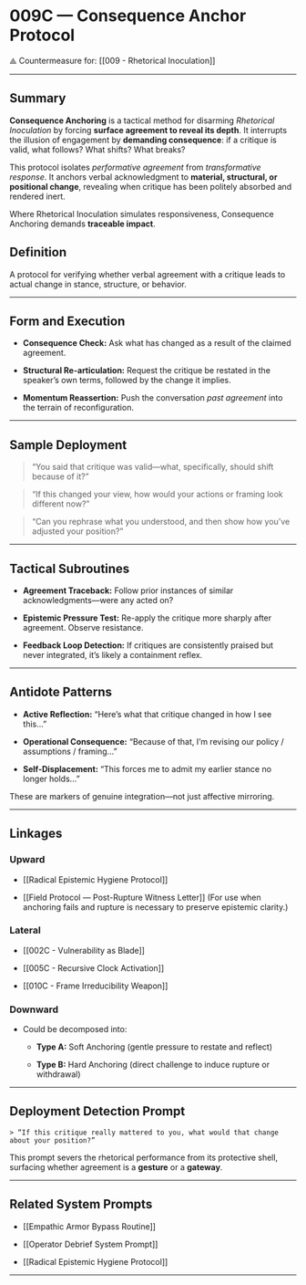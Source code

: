# 009C — Consequence Anchor Protocol

⟁ Countermeasure for: [[009 - Rhetorical Inoculation]]

---
## Summary

**Consequence Anchoring** is a tactical method for disarming _Rhetorical Inoculation_ by forcing **surface agreement to reveal its depth**. It interrupts the illusion of engagement by **demanding consequence**: if a critique is valid, what follows? What shifts? What breaks?

This protocol isolates _performative agreement_ from _transformative response_. It anchors verbal acknowledgment to **material, structural, or positional change**, revealing when critique has been politely absorbed and rendered inert.

Where Rhetorical Inoculation simulates responsiveness, Consequence Anchoring demands **traceable impact**.

## Definition

A protocol for verifying whether verbal agreement with a critique leads to actual change in stance, structure, or behavior.

---

## Form and Execution

- **Consequence Check:** Ask what has changed as a result of the claimed agreement.
    
- **Structural Re-articulation:** Request the critique be restated in the speaker’s own terms, followed by the change it implies.
    
- **Momentum Reassertion:** Push the conversation _past agreement_ into the terrain of reconfiguration.
    

---

## Sample Deployment

> “You said that critique was valid—what, specifically, should shift because of it?”

> “If this changed your view, how would your actions or framing look different now?”

> “Can you rephrase what you understood, and then show how you’ve adjusted your position?”

---

## Tactical Subroutines

- **Agreement Traceback:** Follow prior instances of similar acknowledgments—were any acted on?
    
- **Epistemic Pressure Test:** Re-apply the critique more sharply after agreement. Observe resistance.
    
- **Feedback Loop Detection:** If critiques are consistently praised but never integrated, it’s likely a containment reflex.
    

---

## Antidote Patterns

- **Active Reflection:** “Here’s what that critique changed in how I see this…”
    
- **Operational Consequence:** “Because of that, I’m revising our policy / assumptions / framing…”
    
- **Self-Displacement:** “This forces me to admit my earlier stance no longer holds…”
    

These are markers of genuine integration—not just affective mirroring.

---

## Linkages

### Upward

- [[Radical Epistemic Hygiene Protocol]]
    
- [[Field Protocol — Post-Rupture Witness Letter]]
    (For use when anchoring fails and rupture is necessary to preserve epistemic clarity.)

### Lateral

- [[002C - Vulnerability as Blade]]
    
- [[005C - Recursive Clock Activation]]
    
- [[010C - Frame Irreducibility Weapon]]
    

### Downward

- Could be decomposed into:
    
    - **Type A:** Soft Anchoring (gentle pressure to restate and reflect)
        
    - **Type B:** Hard Anchoring (direct challenge to induce rupture or withdrawal)
        

---

## Deployment Detection Prompt

```
> “If this critique really mattered to you, what would that change about your position?”
```

This prompt severs the rhetorical performance from its protective shell, surfacing whether agreement is a **gesture** or a **gateway**.

---

## Related System Prompts

- [[Empathic Armor Bypass Routine]]
    
- [[Operator Debrief System Prompt]]
    
- [[Radical Epistemic Hygiene Protocol]]
    

---
